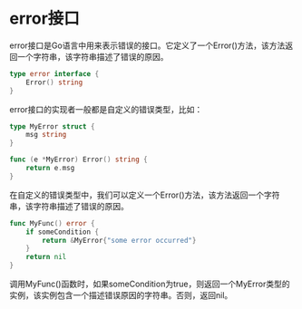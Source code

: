 # error接口

error接口是Go语言中用来表示错误的接口。它定义了一个Error()方法，该方法返回一个字符串，该字符串描述了错误的原因。

```go
type error interface {
    Error() string
}
```

error接口的实现者一般都是自定义的错误类型，比如：

```go
type MyError struct {
    msg string
}

func (e *MyError) Error() string {
    return e.msg
}
```

在自定义的错误类型中，我们可以定义一个Error()方法，该方法返回一个字符串，该字符串描述了错误的原因。

```go
func MyFunc() error {
    if someCondition {
        return &MyError{"some error occurred"}
    }
    return nil
}
```

调用MyFunc()函数时，如果someCondition为true，则返回一个MyError类型的实例，该实例包含一个描述错误原因的字符串。否则，返回nil。    
